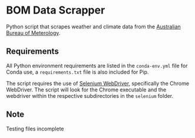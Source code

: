 # BOM Data Scrapper
Python script that scrapes weather and climate data from the [Australian Bureau of Meterology](http://www.bom.gov.au/). 

## Requirements 
All Python environment requirements are listed in the `conda-env.yml` file for Conda use, a `requirements.txt` file is also included for Pip. 

The script requires the use of [Selenium WebDriver](https://www.selenium.dev/documentation/webdriver/), specifically the Chrome WebDriver. The script will look for the Chrome executable and the webdriver within the respective subdirectories in the `selenium` folder. 

## Note 
Testing files incomplete